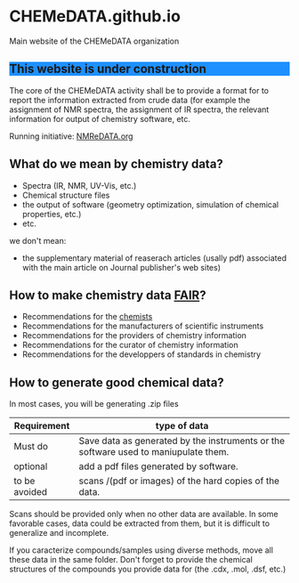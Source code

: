 # CHEMeDATA.github.io
Main website of the CHEMeDATA organization

<h2 style="background-color:DodgerBlue;">This website is under construction</h2>

The core of the CHEMeDATA activity shall be to provide a format for to report the information extracted from crude data (for example the assignment of NMR spectra, the assignment of IR spectra, the relevant information for output of chemistry software, etc.

Running initiative: [NMReDATA.org](NMReDATA.org)



## What do we mean by chemistry data?

- Spectra (IR, NMR, UV-Vis, etc.)
- Chemical structure files
- the output of software (geometry optimization, simulation of chemical properties, etc.)
- etc.

we don't mean:
- the supplementary material of reaserach articles (usally pdf) associated with the main article on Journal publisher's web sites)

## How to make chemistry data [FAIR](https://www.go-fair.org/fair-principles/)?

- Recommendations for the [chemists](#chemists)
- Recommendations for the manufacturers of scientific instruments
- Recommendations for the providers of chemistry information
- Recommendations for the curator of chemistry information
- Recommendations for the developpers of standards in chemistry



## How to generate good chemical data?

In most cases, you will be generating .zip files

Requirement|type of data
----|-----
Must do|Save data as generated by the instruments or the software used to maniupulate them.
optional|add a pdf files generated by software.
to be avoided|scans /(pdf or images) of the hard copies of the data.

Scans should be provided only when no other data are available. In some favorable cases, data could be extracted from them, but it is difficult to generalize and incomplete. 

If you caracterize compounds/samples using diverse methods, move all these data in the same folder.
Don't forget to provide the chemical structures of the compounds you provide data for (the .cdx, .mol, .dsf, etc.)


